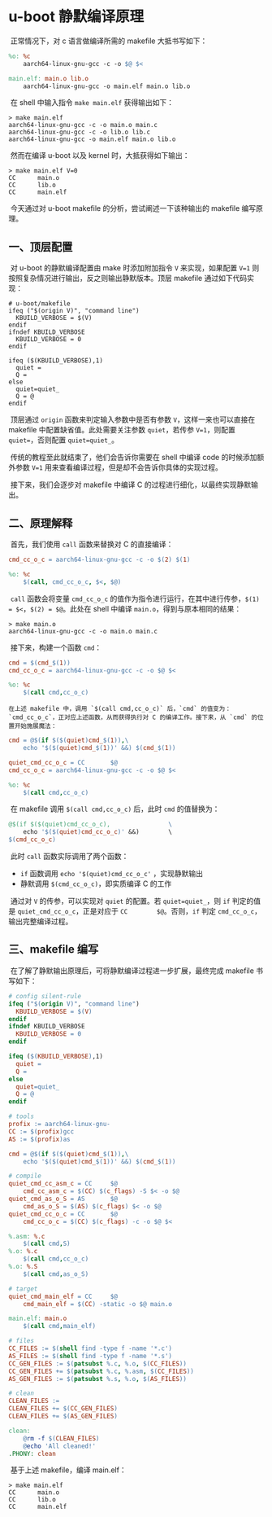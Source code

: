 # u-boot 静默编译原理

​	正常情况下，对 c 语言做编译所需的 makefile 大抵书写如下：

```makefile
%o: %c
	aarch64-linux-gnu-gcc -c -o $@ $<

main.elf: main.o lib.o
	aarch64-linux-gnu-gcc -o main.elf main.o lib.o
```

​	在 shell 中输入指令 `make main.elf` 获得输出如下：

```shell
> make main.elf
aarch64-linux-gnu-gcc -c -o main.o main.c
aarch64-linux-gnu-gcc -c -o lib.o lib.c
aarch64-linux-gnu-gcc -o main.elf main.o lib.o
```

​	然而在编译 u-boot 以及 kernel 时，大抵获得如下输出：

```shell
> make main.elf V=0
CC		main.o
CC		lib.o
CC		main.elf
```

​	今天通过对 u-boot makefile 的分析，尝试阐述一下该种输出的 makefile 编写原理。



## 一、顶层配置

​	对 u-boot 的静默编译配置由 make 时添加附加指令 `V` 来实现，如果配置 `V=1` 则按照复杂情况进行输出，反之则输出静默版本。顶层 makefile 通过如下代码实现：

```shell
# u-boot/makefile
ifeq ("$(origin V)", "command line")
  KBUILD_VERBOSE = $(V)
endif
ifndef KBUILD_VERBOSE
  KBUILD_VERBOSE = 0
endif

ifeq ($(KBUILD_VERBOSE),1)
  quiet =
  Q =
else
  quiet=quiet_
  Q = @
endif
```

​	顶层通过 `origin` 函数来判定输入参数中是否有参数 `V`，这样一来也可以直接在 makefile 中配置缺省值。此处需要关注参数 `quiet`，若传参 `V=1`，则配置 `quiet=`，否则配置 `quiet=quiet_`。

​	传统的教程至此就结束了，他们会告诉你需要在 shell 中编译 code 的时候添加额外参数 `V=1` 用来查看编译过程，但是却不会告诉你具体的实现过程。

​	接下来，我们会逐步对 makefile 中编译 C 的过程进行细化，以最终实现静默输出。



## 二、原理解释

​	首先，我们使用 `call` 函数来替换对 C 的直接编译：

```makefile
cmd_cc_o_c = aarch64-linux-gnu-gcc -c -o $(2) $(1)

%o: %c
	$(call, cmd_cc_o_c, $<, $@)
```

​	`call` 函数会将变量 `cmd_cc_o_c` 的值作为指令进行运行，在其中进行传参，`$(1) = $<`，`$(2) = $@`。此处在 shell 中编译 `main.o`，得到与原本相同的结果：

```shell
> make main.o
aarch64-linux-gnu-gcc -c -o main.o main.c
```

​	接下来，构建一个函数 `cmd`：

```makefile
cmd = $(cmd_$(1))
cmd_cc_o_c = aarch64-linux-gnu-gcc -c -o $@ $<

%o: %c
	$(call cmd,cc_o_c)
```


	在上述 makefile 中，调用 `$(call cmd,cc_o_c)` 后，`cmd` 的值变为：`cmd_cc_o_c`，正对应上述函数，从而获得执行对 C 的编译工作。接下来，从 `cmd` 的位置开始施展魔法：


```makefile
cmd = @$(if $($(quiet)cmd_$(1)),\
	echo '$($(quiet)cmd_$(1))' &&) $(cmd_$(1))

quiet_cmd_cc_o_c = CC		$@
cmd_cc_o_c = aarch64-linux-gnu-gcc -c -o $@ $<

%o: %c
	$(call cmd,cc_o_c)
```

​	在 makefile 调用 `$(call cmd,cc_o_c)` 后，此时 `cmd` 的值替换为：

```makefile
@$(if $($(quiet)cmd_cc_o_c), 				\
	echo '$($(quiet)cmd_cc_o_c)' &&)		\
$(cmd_cc_o_c)
```

​	此时 `call` 函数实际调用了两个函数：

- `if` 函数调用 `echo '$(quiet)cmd_cc_o_c'` ，实现静默输出
- 静默调用 `$(cmd_cc_o_c)`，即实质编译 C 的工作



​	通过对 `V` 的传参，可以实现对 `quiet` 的配置。若 `quiet=quiet_`，则 `if` 判定的值是 `quiet_cmd_cc_o_c`，正是对应于 `CC		$@`。否则，`if` 判定 `cmd_cc_o_c`，输出完整编译过程。

## 三、makefile 编写

​	在了解了静默输出原理后，可将静默编译过程进一步扩展，最终完成 makefile 书写如下：

```makefile
# config silent-rule
ifeq ("$(origin V)", "command line")
  KBUILD_VERBOSE = $(V)
endif
ifndef KBUILD_VERBOSE
  KBUILD_VERBOSE = 0
endif

ifeq ($(KBUILD_VERBOSE),1)
  quiet =
  Q =
else
  quiet=quiet_
  Q = @
endif

# tools
profix := aarch64-linux-gnu-
CC := $(profix)gcc
AS := $(profix)as

cmd = @$(if $($(quiet)cmd_$(1)),\
	echo '$($(quiet)cmd_$(1))' &&) $(cmd_$(1))

# compile
quiet_cmd_cc_asm_c = CC		$@
	cmd_cc_asm_c = $(CC) $(c_flags) -S $< -o $@
quiet_cmd_as_o_S = AS		$@
	cmd_as_o_S = $(AS) $(c_flags) $< -o $@
quiet_cmd_cc_o_c = CC		$@
	cmd_cc_o_c = $(CC) $(c_flags) -c -o $@ $<

%.asm: %.c
	$(call cmd,S)
%.o: %.c
	$(call cmd,cc_o_c)
%.o: %.S
	$(call cmd,as_o_S)

# target
quiet_cmd_main_elf = CC		$@
	cmd_main_elf = $(CC) -static -o $@ main.o

main.elf: main.o
	$(call cmd,main_elf)

# files
CC_FILES := $(shell find -type f -name '*.c')
AS_FILES := $(shell find -type f -name '*.s')
CC_GEN_FILES := $(patsubst %.c, %.o, $(CC_FILES))
CC_GEN_FILES += $(patsubst %.c, %.asm, $(CC_FILES))
AS_GEN_FILES := $(patsubst %.s, %.o, $(AS_FILES))

# clean
CLEAN_FILES :=
CLEAN_FILES += $(CC_GEN_FILES)
CLEAN_FILES += $(AS_GEN_FILES)

clean:
	@rm -f $(CLEAN_FILES)
	@echo 'All cleaned!'
.PHONY: clean

```

​	基于上述 makefile，编译 main.elf：

```shell
> make main.elf
CC		main.o
CC		lib.o
CC		main.elf
```







